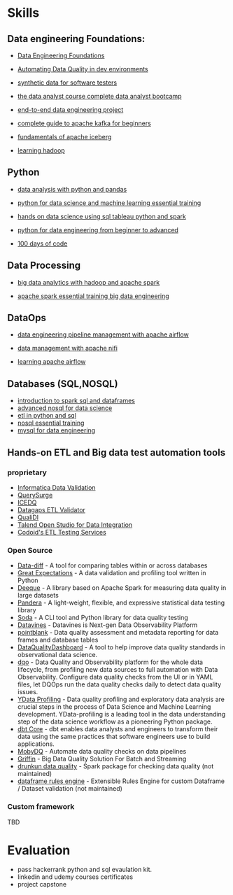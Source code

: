 # Skills
## Data engineering Foundations:

- [Data Engineering Foundations](https://www.linkedin.com/learning/data-engineering-foundations/what-is-data-engineering?u=1504)

- [Automating Data Quality in dev environments](https://www.linkedin.com/learning/automating-data-quality-in-dev-environments/why-data-quality-is-crucial?u=1504)

- [synthetic data for software testers](https://www.linkedin.com/learning/synthetic-data-for-software-testers/discover-the-power-of-synthetic-data?u=1504)

- [the data analyst course complete data analyst bootcamp](https://www.udemy.com/course/the-data-analyst-course-complete-data-analyst-bootcamp/?couponCode=BFCPSALE24)

- [end-to-end data engineering project](https://www.linkedin.com/learning/end-to-end-data-engineering-project/transform-complex-data-into-insights?u=1504)

- [complete guide to apache kafka for beginners](https://www.linkedin.com/learning/complete-guide-to-apache-kafka-for-beginners/kafka-course-introduction?u=1504)

- [fundamentals of apache iceberg](https://www.linkedin.com/learning/fundamentals-of-apache-iceberg/what-is-data-lakehouse?u=1504)

- [learning hadoop](https://www.linkedin.com/learning/learning-hadoop-23008320/what-and-why-hadoop?u=1504)



## Python

- [data analysis with python and pandas](https://www.linkedin.com/learning/data-analysis-with-python-and-pandas/course-introduction?u=1504)

- [python for data science and machine learning essential training](https://www.linkedin.com/learning/python-for-data-science-and-machine-learning-essential-training-part-1/data-science-life-hacks?u=1504)

- [hands on data science using sql tableau python and spark](https://www.linkedin.com/learning/hands-on-data-science-using-sql-tableau-python-and-spark/welcome?u=1504)

- [python for data engineering from beginner to advanced](https://www.linkedin.com/learning/python-for-data-engineering-from-beginner-to-advanced/welcome-to-the-course?u=1504)


- [100 days of code](https://www.udemy.com/course/100-days-of-code/?couponCode=BFCPSALE24)



## Data Processing

- [big data analytics with hadoop and apache spark](https://www.linkedin.com/learning/big-data-analytics-with-hadoop-and-apache-spark-24658440/the-combined-power-of-spark-and-hadoop-distributed-file-system-hdfs?u=1504)

- [apache spark essential training big data engineering](https://www.linkedin.com/learning/apache-spark-essential-training-big-data-engineering-2021/driving-big-data-engineering-with-apache-spark?u=1504)

## DataOps
- [data engineering pipeline management with apache airflow](https://www.linkedin.com/learning/data-engineering-pipeline-management-with-apache-airflow/features-for-data-engineering-pipeline-management?u=1504)

- [data management with apache nifi](https://www.linkedin.com/learning/data-management-with-apache-nifi/data-management-with-apache-nifi?u=1504)

- [learning apache airflow](https://www.linkedin.com/learning/learning-apache-airflow/an-overview-of-apache-airflow?u=1504)

## Databases (SQL,NOSQL)
- [introduction to spark sql and dataframes](https://www.linkedin.com/learning/introduction-to-spark-sql-and-dataframes/apache-spark-sql-and-data-analysis-21043116?u=1504)
- [advanced nosql for data science](https://www.linkedin.com/learning/advanced-nosql-for-data-science/welcome-23229630?u=1504)
- [etl in python and sql](https://www.linkedin.com/learning/etl-in-python-and-sql/create-an-etl-in-python-and-sql?u=1504)
- [nosql essential training](https://www.linkedin.com/learning/nosql-essential-training/get-to-know-nosql?u=1504)
- [mysql for data engineering](https://www.linkedin.com/learning/mysql-for-data-engineering/hacking-mysql?u=1504)

## Hands-on ETL and Big data test automation tools
### proprietary
- [Informatica Data Validation](https://docs.informatica.com/data-integration/powercenter/10-5/data-validation-option-user-guide/introduction-to-data-validation-option/data-validation-option-overview.html)
- [QuerySurge](https://www.querysurge.com/)
- [ICEDQ](https://icedq.com/)
- [Datagaps ETL Validator](https://www.datagaps.com/etl-validator/)
- [QualiDI](https://www.bitwiseglobal.com/en-us/products/qualidi/)
- [Talend Open Studio for Data Integration](https://www.talend.com/products/talend-open-studio/)
- [Codoid's ETL Testing Services](https://codoid.com/testing-services/big-data/)

### Open Source
- [Data-diff](https://github.com/datafold/data-diff) - A tool for comparing tables within or across databases 
- [Great Expectations](https://github.com/great-expectations/great_expectations) - A data validation and profiling tool written in Python
- [Deeque](https://github.com/awslabs/deequ) - A library based on Apache Spark for measuring data quality in large datasets
- [Pandera](https://github.com/unionai-oss/pandera) - A light-weight, flexible, and expressive statistical data testing library
- [Soda](https://github.com/sodadata/soda-core) - A CLI tool and Python library for data quality testing
- [Datavines](https://github.com/datavane/datavines) - Datavines is Next-gen Data Observability Platform
- [pointblank](https://github.com/rstudio/pointblank) - Data quality assessment and metadata reporting for data frames and database tables
- [DataQualityDashboard](https://github.com/OHDSI/DataQualityDashboard) - A tool to help improve data quality standards in observational data science.
- [dqo](https://github.com/dqops/dqo) - Data Quality and Observability platform for the whole data lifecycle, from profiling new data sources to full automation with Data Observability. Configure data quality checks from the UI or in YAML files, let DQOps run the data quality checks daily to detect data quality issues.
- [YData Profiling](https://docs.profiling.ydata.ai/latest/) -  Data quality profiling and exploratory data analysis are crucial steps in the process of Data Science and Machine Learning development. YData-profiling is a leading tool in the data understanding step of the data science workflow as a pioneering Python package.
- [dbt Core](https://github.com/dbt-labs/dbt-core) - dbt enables data analysts and engineers to transform their data using the same practices that software engineers use to build applications.
- [MobyDQ](https://ubisoft.github.io/mobydq/) - Automate data quality checks on data pipelines
- [Griffin](https://github.com/apache/griffin) - Big Data Quality Solution For Batch and Streaming
- [drunkun data quality](https://github.com/FRosner/drunken-data-quality) - Spark package for checking data quality (not maintained)
- [dataframe rules engine](https://github.com/databrickslabs/dataframe-rules-engine) - Extensible Rules Engine for custom Dataframe / Dataset validation (not maintained)

### Custom framework
TBD

# Evaluation
- pass hackerrank python and sql evaulation kit.
- linkedin and udemy courses certificates
- project capstone

